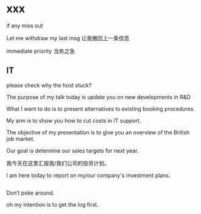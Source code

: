 # xxx

if any miss out

Let me withdraw my last msg
让我撤回上一条信息

immediate priority 
当务之急


## IT

please check why the host stuck?


The purpose of my talk today is update you on new developments in R&D


What I want to do is to present alternatives to existing booking procedures.


My arm is to show you how to cut costs in IT support.

The objective of my presentation is to give you an overview of the British job market.

Our goal is determine our sales targets for next year.

我今天在这里汇报我/我们公司的投资计划。

I am here today to report on my/our company's investment plans.


##
Don’t poke around.

oh my intention is to get the log first. 

